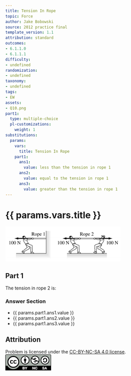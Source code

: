 ```yaml
---
title: Tension In Rope
topic: Force
author: Jake Bobowski
source: 2012 practice final
template_version: 1.1
attribution: standard
outcomes:
- 6.1.1.0
- 6.1.1.1
difficulty:
- undefined
randomization:
- undefined
taxonomy:
- undefined
tags:
- EW
assets:
- Q10.png
part1:
  type: multiple-choice
  pl-customizations:
    weight: 1
substitutions:
  params:
    vars:
      title: Tension In Rope
    part1:
      ans1:
        value: less than the tension in rope 1
      ans2:
        value: equal to the tension in rope 1
      ans3:
        value: greater than the tension in rope 1
---
```

# {{ params.vars.title }}
<img src="Q10.png" alt= "Rope 1 depicts a single individual pulling on a rope, exerting 100N force on the rope. Rope 2 depicts two individuals pulling on opposite ends of the rope, each individual exterts 100N force on the rope" >

## Part 1

The tension in rope 2 is:

### Answer Section

- {{ params.part1.ans1.value }}
- {{ params.part1.ans2.value }}
- {{ params.part1.ans3.value }}

## Attribution

Problem is licensed under the [CC-BY-NC-SA 4.0 license](https://creativecommons.org/licenses/by-nc-sa/4.0/).<br> ![The Creative Commons 4.0 license requiring attribution-BY, non-commercial-NC, and share-alike-SA license.](https://raw.githubusercontent.com/firasm/bits/master/by-nc-sa.png)